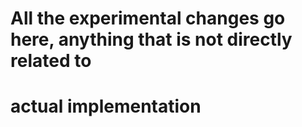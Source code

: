 # All the experimental changes go here, anything that is not directly related to
# actual implementation
